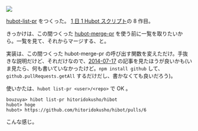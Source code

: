 ![](http://img.bouzuya.net/2014-07-21.png)

[hubot-list-pr][gh:bouzuya/hubot-list-pr] をつくった。 [1 日 1 Hubot スクリプト][hubot-script-per-day]の 8 作目。

きっかけは、この間つくった [hubot-merge-pr][gh:bouzuya/hubot-merge-pr] を使う前に一覧を取りたいから。一覧を見て、それからマージする、と。

実装は、この間つくった hubot-merge-pr の呼び出す関数を変えただけ。手抜きな説明だけど、それだけなので、[2014-07-17][] の記事を見たほうが良いかも(いま見たら、何も書いていなかったけど。`npm install github` して、`github.pullRequests.getAll` するだけだし、書かなくても良いだろう)。

使いかたは、`hubot list-pr <user>/<repo>` で OK 。

    bouzuya> hibot list-pr hitoridokusho/hibot
    hubot> hoge
    hubot> https://github.com/hitoridokusho/hibot/pulls/6

こんな感じ。

[gh:bouzuya/hubot-list-pr]: https://github.com/bouzuya/hubot-list-pr
[gh:bouzuya/hubot-merge-pr]: https://github.com/bouzuya/hubot-merge-pr
[hubot-script-per-day]: http://blog.bouzuya.net/posts?tags=hubot-script-per-day
[2014-07-17]: http://blog.bouzuya.net/2014/07/17/
